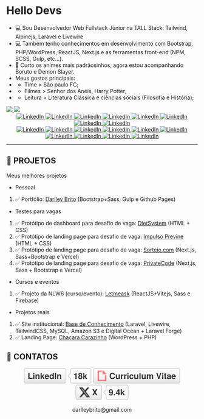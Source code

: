 # Hello Devs

- 💻 Sou Desenvolvedor Web Fullstack Júnior na TALL Stack: Tailwind, Alpinejs, Laravel e Livewire
- 💻 Também tenho conhecimentos em desenvolvimento com Bootstrap, PHP/WordPress, ReactJS, Next.js e as ferramentas front-end (NPM, SCSS, Gulp, etc...).
- 🐙 Curto os animes mais padrãosinhos, agora estou acompanhando Boruto e Demon Slayer.  
- Meus gostos principais:
- - Time > São paulo FC;
- - Filmes > Senhor dos Anéis, Harry Potter;
- - Leitura > Literatura Clássica e ciências sociais (Filosofia e História);

<div>
  <a href="https://github.com/Darlley">
    <img height="160em" src="https://github-readme-stats.vercel.app/api?username=Darlley&show_icons=true&theme=react&include_all_commits=true&count_private=true">
    <img height="160em" src="https://github-readme-stats.vercel.app/api/top-langs/?username=Darlley&layout=compact&langs_count=16&theme=react">
  </a>
<div>

<div align="center">
  <div>
    <a href="https://www.linkedin.com/in/darlley-brito-165884161/">
      <img src="https://icongr.am/devicon/html5-original.svg?size=50" alt="LinkedIn">
    </a>
    <a href="https://www.linkedin.com/in/darlley-brito-165884161/">
      <img src="https://icongr.am/devicon/css3-original.svg?size=50" alt="LinkedIn">
    </a>
    <a href="https://www.linkedin.com/in/darlley-brito-165884161/">
      <img src="https://icongr.am/devicon/javascript-original.svg?size=50" alt="LinkedIn">
    </a>
    <a href="https://www.linkedin.com/in/darlley-brito-165884161/">
      <img src="https://icongr.am/devicon/typescript-original.svg?size=50" alt="LinkedIn">
    </a>
    <a href="https://www.linkedin.com/in/darlley-brito-165884161/">
      <img src="https://icongr.am/devicon/react-original-wordmark.svg?size=50" alt="LinkedIn">
    </a>
    <a href="https://www.linkedin.com/in/darlley-brito-165884161/">
      <img src="https://icongr.am/devicon/python-original.svg?size=50" alt="LinkedIn">
    </a>
    <a href="https://www.linkedin.com/in/darlley-brito-165884161/">
      <img src="https://icongr.am/devicon/java-original.svg?size=50" alt="LinkedIn">
    </a>
    <a href="https://www.linkedin.com/in/darlley-brito-165884161/">
      <img src="https://icongr.am/devicon/php-original.svg?size=50" alt="LinkedIn">
    </a>
  </div>

  <div>
    <a href="https://www.linkedin.com/in/darlley-brito-165884161/">
      <img src="https://icongr.am/devicon/npm-original-wordmark.svg?size=50" alt="LinkedIn">
    </a>
    <a href="https://www.linkedin.com/in/darlley-brito-165884161/">
      <img src="https://icongr.am/devicon/yarn-original.svg?size=50" alt="LinkedIn">
    </a>
    <a href="https://www.linkedin.com/in/darlley-brito-165884161/">
      <img src="https://icongr.am/devicon/gulp-plain.svg?size=50&color=ff0000" alt="LinkedIn">
    </a>
    <a href="https://www.linkedin.com/in/darlley-brito-165884161/">
      <img src="https://icongr.am/devicon/webpack-original.svg?size=50" alt="LinkedIn">
    </a>
    <a href="https://www.linkedin.com/in/darlley-brito-165884161/">
      <img src="https://icongr.am/devicon/wordpress-original.svg?size=50" alt="LinkedIn">
    </a>
    <a href="https://www.linkedin.com/in/darlley-brito-165884161/">
      <img src="https://icongr.am/devicon/sass-original.svg?size=50" alt="LinkedIn">
    </a>
    <a href="https://www.linkedin.com/in/darlley-brito-165884161/">
      <img src="https://icongr.am/devicon/git-original.svg?size=50" alt="LinkedIn">
    </a>
    <a href="https://www.linkedin.com/in/darlley-brito-165884161/">
      <img src="https://icongr.am/devicon/bitbucket-original-wordmark.svg?size=50" alt="LinkedIn">
    </a>
    <a href="https://www.linkedin.com/in/darlley-brito-165884161/">
      <img src="https://icongr.am/devicon/babel-original.svg?size=50" alt="LinkedIn">
    </a>
    <a href="https://www.linkedin.com/in/darlley-brito-165884161/">
      <img src="https://icongr.am/devicon/bootstrap-plain.svg?size=50&color=7952b3" alt="LinkedIn">
    </a>
  </div>
</div>

---

## 🎉 PROJETOS 

Meus melhores projetos

* Pessoal
1. ✅ Portfólio: [Darlley Brito](https://darlley.github.io/) (Bootstrap+Sass, Gulp e Github Pages)
  
* Testes para vagas
1. ✅ Protótipo de dashboard para desafio de vaga: [DietSystem](https://darlley.github.io/Frontend/DietSystem/) (HTML + CSS)
1. ✅ Protótipo de landing page para desafio de vaga: [Impulso Previne](https://darlley.github.io/Frontend/impulso-previne/) (HTML + CSS)
1. ✅ Protótipo de landing page para desafio de vaga: [Sorteio.com](https://sorteio-woad.vercel.app/) (Next.js, Sass+Bootstrap e Vercel)
1. ✅ Protótipo de landing page para desafio de vaga: [PrivateCode](https://privatecode.vercel.app/) (Next.js, Sass + Bootstrap e Vercel)

* Cursos e eventos
1. ✅ Projeto da NLW6 (curso/evento): [Letmeask](https://letmeask-c49ed.web.app/) (ReactJS+Vitejs, Sass e Firebase)
  
* Projetos reais
1. ✅ Site institucional: [Base de Conhecimento](https://knowledge.leadszapp.com/) (Laravel, Livewire, TailwindCSS, MySQL, Amazon S3 e Digital Ocean + Laravel Forge)
1. ✅ Landing Page: [Chacara Carazinho](https://chacaracarazinho.com.br/) (WordPress + PHP)

## 📲 CONTATOS

<div align="center" stye="margin: 1000px">
  <p>
    <a href="https://www.linkedin.com/in/darlley-brito-165884161/"><img src="https://raw.githubusercontent.com/terrytangyuan/terrytangyuan/f0f0c230de17855182ef3bdcdbb243b6c2e7c11d/imgs/linkedin.svg" alt="LinkedIn"></a>
    <a href="https://darlley.github.io/conhecimentos.html"><img src="https://raw.githubusercontent.com/terrytangyuan/terrytangyuan/f0f0c230de17855182ef3bdcdbb243b6c2e7c11d/imgs/cv.svg" alt="Curriculum Vitae"></a>
    <a href="https://twitter.com/darlley_brito"><img src="https://raw.githubusercontent.com/terrytangyuan/terrytangyuan/f0f0c230de17855182ef3bdcdbb243b6c2e7c11d/imgs/twitter.svg" alt="Twitter"></a>
  </p>
  <p>
    darlleybrito@gmail.com
  </p>
</div>
